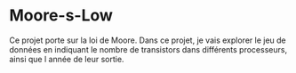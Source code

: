 # Moore-s-Low
Ce projet porte sur la loi de Moore. Dans ce projet, je vais explorer le jeu de données en indiquant le nombre de transistors dans différents processeurs,  ainsi que l année de leur sortie.

